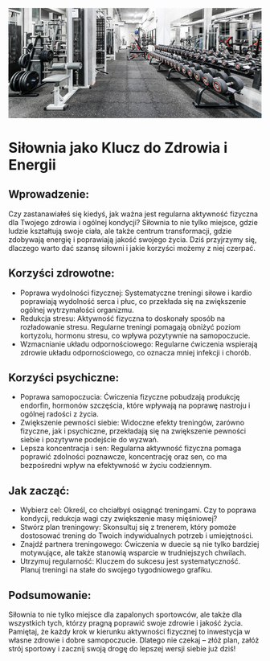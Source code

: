 ![gym](https://github.com/KonradHD/KonradHD.github.io/blob/main/Gym.png)
# Siłownia jako Klucz do Zdrowia i Energii
## Wprowadzenie:
Czy zastanawiałeś się kiedyś, jak ważna jest regularna aktywność fizyczna dla Twojego zdrowia i ogólnej kondycji? Siłownia to nie tylko miejsce, gdzie ludzie kształtują swoje ciała, ale także centrum transformacji, gdzie zdobywają energię i poprawiają jakość swojego życia. Dziś przyjrzymy się, dlaczego warto dać szansę siłowni i jakie korzyści możemy z niej czerpać.

## Korzyści zdrowotne:

* Poprawa wydolności fizycznej: Systematyczne treningi siłowe i kardio poprawiają wydolność serca i płuc, co przekłada się na zwiększenie ogólnej wytrzymałości organizmu.
* Redukcja stresu: Aktywność fizyczna to doskonały sposób na rozładowanie stresu. Regularne treningi pomagają obniżyć poziom kortyzolu, hormonu stresu, co wpływa pozytywnie na samopoczucie.
* Wzmacnianie układu odpornościowego: Regularne ćwiczenia wspierają zdrowie układu odpornościowego, co oznacza mniej infekcji i chorób.

## Korzyści psychiczne:

* Poprawa samopoczucia: Ćwiczenia fizyczne pobudzają produkcję endorfin, hormonów szczęścia, które wpływają na poprawę nastroju i ogólnej radości z życia.
* Zwiększenie pewności siebie: Widoczne efekty treningów, zarówno fizyczne, jak i psychiczne, przekładają się na zwiększenie pewności siebie i pozytywne podejście do wyzwań.
* Lepsza koncentracja i sen: Regularna aktywność fizyczna pomaga poprawić zdolności poznawcze, koncentrację oraz sen, co ma bezpośredni wpływ na efektywność w życiu codziennym.

## Jak zacząć:

* Wybierz cel: Określ, co chciałbyś osiągnąć treningami. Czy to poprawa kondycji, redukcja wagi czy zwiększenie masy mięśniowej?
* Stwórz plan treningowy: Skonsultuj się z trenerem, który pomoże dostosować trening do Twoich indywidualnych potrzeb i umiejętności.
* Znajdź partnera treningowego: Ćwiczenia w duecie są nie tylko bardziej motywujące, ale także stanowią wsparcie w trudniejszych chwilach.
* Utrzymuj regularność: Kluczem do sukcesu jest systematyczność. Planuj treningi na stałe do swojego tygodniowego grafiku.

## Podsumowanie:
Siłownia to nie tylko miejsce dla zapalonych sportowców, ale także dla wszystkich tych, którzy pragną poprawić swoje zdrowie i jakość życia. Pamiętaj, że każdy krok w kierunku aktywności fizycznej to inwestycja w własne zdrowie i dobre samopoczucie. Dlatego nie czekaj – złóż plan, załóż strój sportowy i zacznij swoją drogę do lepszej wersji siebie już dziś!
